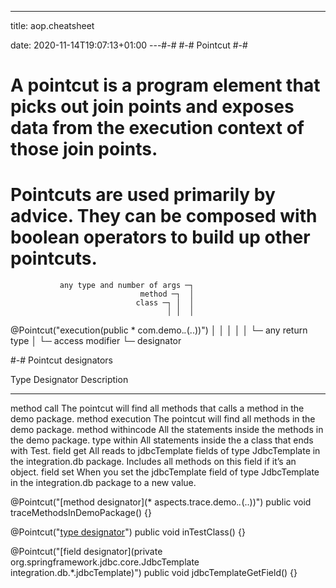 ---
title: aop.cheatsheet

date: 2020-11-14T19:07:13+01:00
---#-#
#-# Pointcut
#-#

# A pointcut is a program element that picks out join points and exposes data from the execution context of those join points.
# Pointcuts are used primarily by advice. They can be composed with boolean operators to build up other pointcuts.

               any type and number of args ─┐
                                 method ─┐  │
                                class ─┐ │  │
                                       │ │  │
@Pointcut("execution(public * com.demo.*.*(..))")
              │        │    │
              │        │    └─ any return type
              │        └─ access modifier
              └─ designator

#-# Pointcut designators

Type      Designator    Description
----      ----------    -----------
method    call          The pointcut will find all methods that calls a method in the demo package.
method    execution     The pointcut will find all methods in the demo package.
method    withincode    All the statements inside the methods in the demo package.
type      within        All statements inside the a class that ends with Test.
field     get           All reads to jdbcTemplate fields of type JdbcTemplate in the integration.db package. Includes all methods on this field if it’s an object.
field     set           When you set the jdbcTemplate field of type JdbcTemplate in the integration.db package to a new value.

@Pointcut("[method designator](* aspects.trace.demo.*.*(..))")
public void traceMethodsInDemoPackage() {}

@Pointcut("[type designator](*..*Test)")
public void inTestClass() {}

@Pointcut("[field designator](private org.springframework.jdbc.core.JdbcTemplate integration.db.*.jdbcTemplate)")
public void jdbcTemplateGetField() {}



